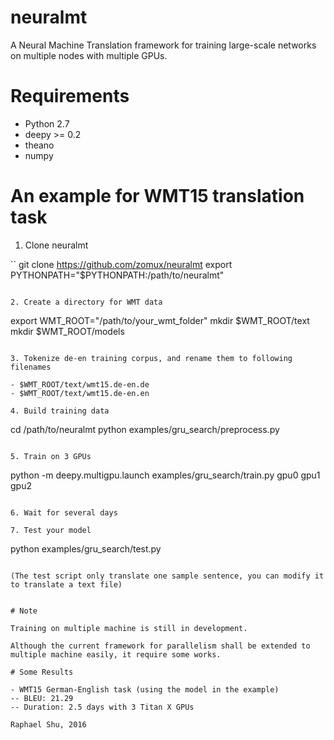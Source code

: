 # neuralmt

A Neural Machine Translation framework for training large-scale networks on multiple nodes with multiple GPUs.

# Requirements

- Python 2.7
- deepy >= 0.2
- theano
- numpy

# An example for WMT15 translation task

1. Clone neuralmt

``
git clone https://github.com/zomux/neuralmt
export PYTHONPATH="$PYTHONPATH:/path/to/neuralmt"
```

2. Create a directory for WMT data

```
export WMT_ROOT="/path/to/your_wmt_folder"
mkdir $WMT_ROOT/text
mkdir $WMT_ROOT/models
```

3. Tokenize de-en training corpus, and rename them to following filenames

- $WMT_ROOT/text/wmt15.de-en.de
- $WMT_ROOT/text/wmt15.de-en.en

4. Build training data

```
cd /path/to/neuralmt
python examples/gru_search/preprocess.py
```

5. Train on 3 GPUs

```
python -m deepy.multigpu.launch examples/gru_search/train.py gpu0 gpu1 gpu2
```

6. Wait for several days

7. Test your model

```
python examples/gru_search/test.py
```

(The test script only translate one sample sentence, you can modify it to translate a text file)


# Note

Training on multiple machine is still in development.

Although the current framework for parallelism shall be extended to multiple machine easily, it require some works.

# Some Results

- WMT15 German-English task (using the model in the example)
-- BLEU: 21.29
-- Duration: 2.5 days with 3 Titan X GPUs

Raphael Shu, 2016